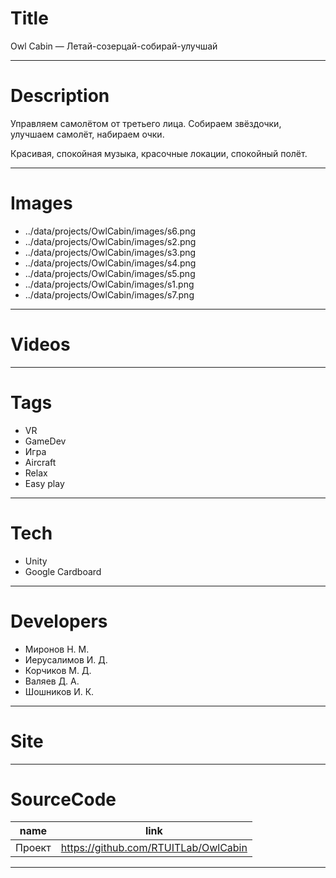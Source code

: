# Title

Owl Cabin — Летай-созерцай-собирай-улучшай

---

# Description

Управляем самолётом от третьего лица. Собираем звёздочки, улучшаем самолёт, набираем очки.

Красивая, спокойная музыка, красочные локации, спокойный полёт.

---

# Images

- ../data/projects/OwlCabin/images/s6.png
- ../data/projects/OwlCabin/images/s2.png
- ../data/projects/OwlCabin/images/s3.png
- ../data/projects/OwlCabin/images/s4.png
- ../data/projects/OwlCabin/images/s5.png
- ../data/projects/OwlCabin/images/s1.png
- ../data/projects/OwlCabin/images/s7.png

---

# Videos

---

# Tags

- VR
- GameDev
- Игра
- Aircraft
- Relax
- Easy play

---

# Tech

- Unity
- Google Cardboard

---

# Developers

- Миронов Н. М.
- Иерусалимов И. Д.
- Корчиков М. Д.
- Валяев Д. А.
- Шошников И. К.

---

# Site

---

# SourceCode

| name   | link                                 |
| ------ | ------------------------------------ |
| Проект | https://github.com/RTUITLab/OwlCabin |

---
